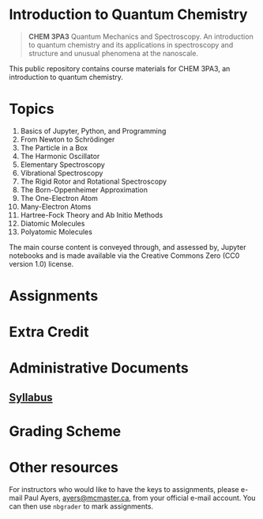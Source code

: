 # Introduction to Quantum Chemistry

> **CHEM 3PA3** Quantum Mechanics and Spectroscopy. An introduction to quantum chemistry and its applications in spectroscopy and structure and unusual phenomena at the nanoscale.

This public repository contains course materials for CHEM 3PA3, an introduction to quantum chemistry.

# Topics

1. Basics of Jupyter, Python, and Programming
1. From Newton to Schrödinger
2. The Particle in a Box
3. The Harmonic Oscillator
4. Elementary Spectroscopy
5. Vibrational Spectroscopy
6. The Rigid Rotor and Rotational Spectroscopy
7. The Born-Oppenheimer Approximation
8. The One-Electron Atom
9. Many-Electron Atoms
10. Hartree-Fock Theory and Ab Initio Methods
11. Diatomic Molecules
12. Polyatomic Molecules

The main course content is conveyed through, and assessed by, Jupyter notebooks and is made available via the Creative Commons Zero (CC0 version 1.0) license. 

# Assignments

# Extra Credit

# Administrative Documents
## [Syllabus](documents/syllabus.pdf)
# Grading Scheme

# Other resources

For instructors who would like to have the keys to assignments, please e-mail Paul Ayers, <ayers@mcmaster.ca>, from your official e-mail account. You can then use `nbgrader` to mark assignments. 
